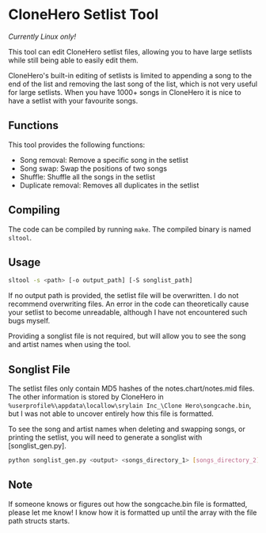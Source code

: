 # CloneHero Setlist Tool

_Currently Linux only!_

This tool can edit CloneHero setlist files, allowing you to have large setlists while still being able to easily edit them.

CloneHero's built-in editing of setlists is limited to appending a song to the end of the list and removing the last song of the list, which is not very useful for large setlists. When you have 1000+ songs in CloneHero it is nice to have a setlist with your favourite songs.

## Functions

This tool provides the following functions:

* Song removal: Remove a specific song in the setlist
* Song swap: Swap the positions of two songs
* Shuffle: Shuffle all the songs in the setlist
* Duplicate removal: Removes all duplicates in the setlist

## Compiling

The code can be compiled by running `make`. The compiled binary is named `sltool`.

## Usage

```bash
sltool -s <path> [-o output_path] [-S songlist_path]
```

If no output path is provided, the setlist file will be overwritten. I do not recommend overwriting files. An error in the code can theoretically cause your setlist to become unreadable, although I have not encountered such bugs myself.

 Providing a songlist file is not required, but will allow you to see the song and artist names when using the tool.

## Songlist File

The setlist files only contain MD5 hashes of the notes.chart/notes.mid files. The other information is stored by CloneHero in `%userprofile%\appdata\locallow\srylain Inc_\Clone Hero\songcache.bin`, but I was not able to uncover entirely how this file is formatted.

To see the song and artist names when deleting and swapping songs, or printing the setlist, you will need to generate a songlist with [songlist_gen.py].

```bash
python songlist_gen.py <output> <songs_directory_1> [songs_directory_2] ...
```

## Note

If someone knows or figures out how the songcache.bin file is formatted, please let me know! I know how it is formatted up until the array with the file path structs starts.
